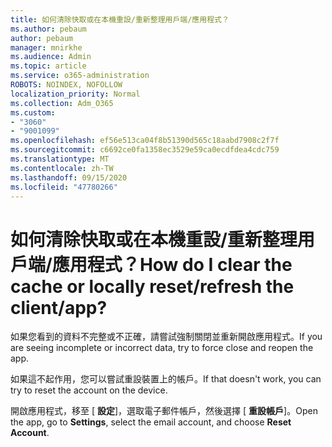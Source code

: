 ```yaml
---
title: 如何清除快取或在本機重設/重新整理用戶端/應用程式？
ms.author: pebaum
author: pebaum
manager: mnirkhe
ms.audience: Admin
ms.topic: article
ms.service: o365-administration
ROBOTS: NOINDEX, NOFOLLOW
localization_priority: Normal
ms.collection: Adm_O365
ms.custom:
- "3060"
- "9001099"
ms.openlocfilehash: ef56e513ca04f8b51390d565c18aabd7908c2f7f
ms.sourcegitcommit: c6692ce0fa1358ec3529e59ca0ecdfdea4cdc759
ms.translationtype: MT
ms.contentlocale: zh-TW
ms.lasthandoff: 09/15/2020
ms.locfileid: "47780266"
---
```

# <a name="how-do-i-clear-the-cache-or-locally-resetrefresh-the-clientapp"></a><span data-ttu-id="83865-102">如何清除快取或在本機重設/重新整理用戶端/應用程式？</span><span class="sxs-lookup"><span data-stu-id="83865-102">How do I clear the cache or locally reset/refresh the client/app?</span></span>

<span data-ttu-id="83865-103">如果您看到的資料不完整或不正確，請嘗試強制關閉並重新開啟應用程式。</span><span class="sxs-lookup"><span data-stu-id="83865-103">If you are seeing incomplete or incorrect data, try to force close and reopen the app.</span></span>  

<span data-ttu-id="83865-104">如果這不起作用，您可以嘗試重設裝置上的帳戶。</span><span class="sxs-lookup"><span data-stu-id="83865-104">If that doesn't work, you can try to reset the account on the device.</span></span>
 
<span data-ttu-id="83865-105">開啟應用程式，移至 [ **設定**]，選取電子郵件帳戶，然後選擇 [ **重設帳戶**]。</span><span class="sxs-lookup"><span data-stu-id="83865-105">Open the app, go to **Settings**, select the email account, and choose **Reset Account**.</span></span>